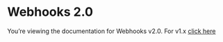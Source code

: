 # Webhooks 2.0

You’re viewing the documentation for Webhooks v2.0. For v1.x [click here](docs/README.md)
